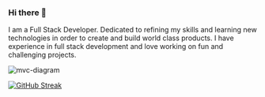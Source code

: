 ### Hi there 👋
I am a Full Stack Developer. Dedicated to refining my skills
and learning new technologies in order to create and build world class
products. I have experience in full stack development and love working on
fun and challenging projects.

![mvc-diagram](https://user-images.githubusercontent.com/106944268/192042110-52096918-9ad5-4468-ad8c-c51d4eab2525.png)

[![GitHub Streak](https://github-readme-streak-stats.herokuapp.com?user=limandrews&theme=tokyonight)](https://git.io/streak-stats)

<!--
**limandrews/limandrews** is a ✨ _special_ ✨ repository because its `README.md` (this file) appears on your GitHub profile.

Here are some ideas to get you started:

- 🔭 I’m currently working on ...
- 🌱 I’m currently learning ...
- 👯 I’m looking to collaborate on ...
- 🤔 I’m looking for help with ...
- 💬 Ask me about ...
- 📫 How to reach me: ...
- 😄 Pronouns: ...
- ⚡ Fun fact: ...
-->
